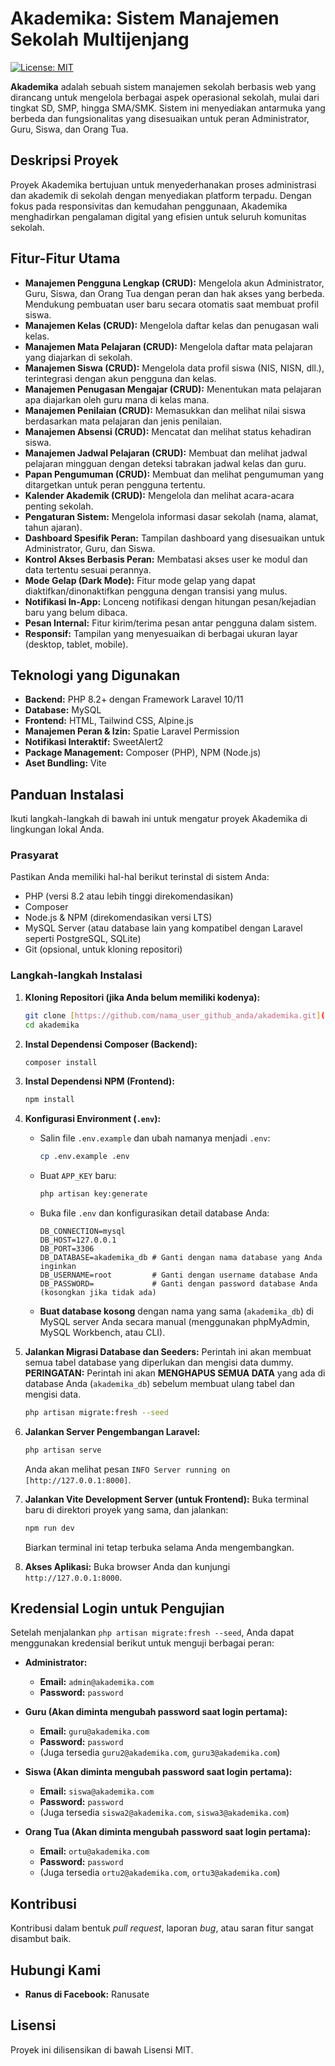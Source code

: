 # Akademika: Sistem Manajemen Sekolah Multijenjang

[![License: MIT](https://img.shields.io/badge/License-MIT-yellow.svg)](https://opensource.org/licenses/MIT)

**Akademika** adalah sebuah sistem manajemen sekolah berbasis web yang dirancang untuk mengelola berbagai aspek operasional sekolah, mulai dari tingkat SD, SMP, hingga SMA/SMK. Sistem ini menyediakan antarmuka yang berbeda dan fungsionalitas yang disesuaikan untuk peran Administrator, Guru, Siswa, dan Orang Tua.

## Deskripsi Proyek

Proyek Akademika bertujuan untuk menyederhanakan proses administrasi dan akademik di sekolah dengan menyediakan platform terpadu. Dengan fokus pada responsivitas dan kemudahan penggunaan, Akademika menghadirkan pengalaman digital yang efisien untuk seluruh komunitas sekolah.

## Fitur-Fitur Utama

* **Manajemen Pengguna Lengkap (CRUD):** Mengelola akun Administrator, Guru, Siswa, dan Orang Tua dengan peran dan hak akses yang berbeda. Mendukung pembuatan user baru secara otomatis saat membuat profil siswa.
* **Manajemen Kelas (CRUD):** Mengelola daftar kelas dan penugasan wali kelas.
* **Manajemen Mata Pelajaran (CRUD):** Mengelola daftar mata pelajaran yang diajarkan di sekolah.
* **Manajemen Siswa (CRUD):** Mengelola data profil siswa (NIS, NISN, dll.), terintegrasi dengan akun pengguna dan kelas.
* **Manajemen Penugasan Mengajar (CRUD):** Menentukan mata pelajaran apa diajarkan oleh guru mana di kelas mana.
* **Manajemen Penilaian (CRUD):** Memasukkan dan melihat nilai siswa berdasarkan mata pelajaran dan jenis penilaian.
* **Manajemen Absensi (CRUD):** Mencatat dan melihat status kehadiran siswa.
* **Manajemen Jadwal Pelajaran (CRUD):** Membuat dan melihat jadwal pelajaran mingguan dengan deteksi tabrakan jadwal kelas dan guru.
* **Papan Pengumuman (CRUD):** Membuat dan melihat pengumuman yang ditargetkan untuk peran pengguna tertentu.
* **Kalender Akademik (CRUD):** Mengelola dan melihat acara-acara penting sekolah.
* **Pengaturan Sistem:** Mengelola informasi dasar sekolah (nama, alamat, tahun ajaran).
* **Dashboard Spesifik Peran:** Tampilan dashboard yang disesuaikan untuk Administrator, Guru, dan Siswa.
* **Kontrol Akses Berbasis Peran:** Membatasi akses user ke modul dan data tertentu sesuai perannya.
* **Mode Gelap (Dark Mode):** Fitur mode gelap yang dapat diaktifkan/dinonaktifkan pengguna dengan transisi yang mulus.
* **Notifikasi In-App:** Lonceng notifikasi dengan hitungan pesan/kejadian baru yang belum dibaca.
* **Pesan Internal:** Fitur kirim/terima pesan antar pengguna dalam sistem.
* **Responsif:** Tampilan yang menyesuaikan di berbagai ukuran layar (desktop, tablet, mobile).

## Teknologi yang Digunakan

* **Backend:** PHP 8.2+ dengan Framework Laravel 10/11
* **Database:** MySQL
* **Frontend:** HTML, Tailwind CSS, Alpine.js
* **Manajemen Peran & Izin:** Spatie Laravel Permission
* **Notifikasi Interaktif:** SweetAlert2
* **Package Management:** Composer (PHP), NPM (Node.js)
* **Aset Bundling:** Vite

## Panduan Instalasi

Ikuti langkah-langkah di bawah ini untuk mengatur proyek Akademika di lingkungan lokal Anda.

### Prasyarat

Pastikan Anda memiliki hal-hal berikut terinstal di sistem Anda:

* PHP (versi 8.2 atau lebih tinggi direkomendasikan)
* Composer
* Node.js & NPM (direkomendasikan versi LTS)
* MySQL Server (atau database lain yang kompatibel dengan Laravel seperti PostgreSQL, SQLite)
* Git (opsional, untuk kloning repositori)

### Langkah-langkah Instalasi

1.  **Kloning Repositori (jika Anda belum memiliki kodenya):**
    ```bash
    git clone [https://github.com/nama_user_github_anda/akademika.git](https://github.com/nama_user_github_anda/akademika.git)
    cd akademika
    ```

2.  **Instal Dependensi Composer (Backend):**
    ```bash
    composer install
    ```

3.  **Instal Dependensi NPM (Frontend):**
    ```bash
    npm install
    ```

4.  **Konfigurasi Environment (`.env`):**

    * Salin file `.env.example` dan ubah namanya menjadi `.env`:
        ```bash
        cp .env.example .env
        ```
    * Buat `APP_KEY` baru:
        ```bash
        php artisan key:generate
        ```
    * Buka file `.env` dan konfigurasikan detail database Anda:
        ```dotenv
        DB_CONNECTION=mysql
        DB_HOST=127.0.0.1
        DB_PORT=3306
        DB_DATABASE=akademika_db # Ganti dengan nama database yang Anda inginkan
        DB_USERNAME=root         # Ganti dengan username database Anda
        DB_PASSWORD=             # Ganti dengan password database Anda (kosongkan jika tidak ada)
        ```
    * **Buat database kosong** dengan nama yang sama (`akademika_db`) di MySQL server Anda secara manual (menggunakan phpMyAdmin, MySQL Workbench, atau CLI).

5.  **Jalankan Migrasi Database dan Seeders:**
    Perintah ini akan membuat semua tabel database yang diperlukan dan mengisi data dummy.
    **PERINGATAN:** Perintah ini akan **MENGHAPUS SEMUA DATA** yang ada di database Anda (`akademika_db`) sebelum membuat ulang tabel dan mengisi data.
    ```bash
    php artisan migrate:fresh --seed
    ```

6.  **Jalankan Server Pengembangan Laravel:**
    ```bash
    php artisan serve
    ```
    Anda akan melihat pesan `INFO Server running on [http://127.0.0.1:8000]`.

7.  **Jalankan Vite Development Server (untuk Frontend):**
    Buka terminal baru di direktori proyek yang sama, dan jalankan:
    ```bash
    npm run dev
    ```
    Biarkan terminal ini tetap terbuka selama Anda mengembangkan.

8.  **Akses Aplikasi:**
    Buka browser Anda dan kunjungi `http://127.0.0.1:8000`.

## Kredensial Login untuk Pengujian

Setelah menjalankan `php artisan migrate:fresh --seed`, Anda dapat menggunakan kredensial berikut untuk menguji berbagai peran:

* **Administrator:**
    * **Email:** `admin@akademika.com`
    * **Password:** `password`

* **Guru (Akan diminta mengubah password saat login pertama):**
    * **Email:** `guru@akademika.com`
    * **Password:** `password`
    * (Juga tersedia `guru2@akademika.com`, `guru3@akademika.com`)

* **Siswa (Akan diminta mengubah password saat login pertama):**
    * **Email:** `siswa@akademika.com`
    * **Password:** `password`
    * (Juga tersedia `siswa2@akademika.com`, `siswa3@akademika.com`)

* **Orang Tua (Akan diminta mengubah password saat login pertama):**
    * **Email:** `ortu@akademika.com`
    * **Password:** `password`
    * (Juga tersedia `ortu2@akademika.com`, `ortu3@akademika.com`)

## Kontribusi

Kontribusi dalam bentuk *pull request*, laporan *bug*, atau saran fitur sangat disambut baik.

## Hubungi Kami

* **Ranus di Facebook:** Ranusate

## Lisensi

Proyek ini dilisensikan di bawah Lisensi MIT.